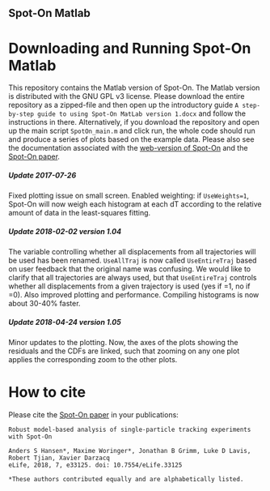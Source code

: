 Spot-On Matlab
--------------------------

# Downloading and Running Spot-On Matlab
This repository contains the Matlab version of Spot-On. The Matlab
version is distributed with the GNU GPL v3 license. Please
download the entire repository as a zipped-file and then open up the
introductory guide `A step-by-step guide to using Spot-On MatLab
version 1.docx` and follow the instructions in there.
Alternatively, if you download the repository and open up the main
script `SpotOn_main.m` and click run, the whole code should run and
produce a series of plots based on the example data.
Please also see the documentation associated with the
[web-version of Spot-On](https://spoton.berkeley.edu/) and the [Spot-On paper](https://elifesciences.org/articles/33125).

##### Update 2017-07-26
Fixed plotting issue on small screen. Enabled weighting: if
`UseWeights=1`, Spot-On will now weigh each histogram at each dT
according to the relative amount of data in the least-squares
fitting.

##### Update 2018-02-02 version 1.04
The variable controlling whether all displacements from all
trajectories will be used has been renamed. `UseAllTraj` is now called
`UseEntireTraj` based on user feedback that the original name was
confusing. We would like to clarify that all trajectories are always
used, but that `UseEntireTraj` controls whether all displacements from a
given trajectory is used (yes if =1, no if =0).
Also improved plotting and performance. Compiling histograms is now
about 30-40% faster.

##### Update 2018-04-24 version 1.05
Minor updates to the plotting. Now, the axes of the plots showing the
residuals and the CDFs are linked, such that zooming on any one plot
applies the corresponding zoom to the other plots. 

# How to cite

Please cite the [Spot-On paper](https://elifesciences.org/articles/33125) in your publications:

    Robust model-based analysis of single-particle tracking experiments with Spot-On

    Anders S Hansen*, Maxime Woringer*, Jonathan B Grimm, Luke D Lavis, Robert Tjian, Xavier Darzacq
    eLife, 2018, 7, e33125. doi: 10.7554/eLife.33125
	
    *These authors contributed equally and are alphabetically listed.




